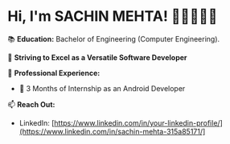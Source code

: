 # Hi, I'm SACHIN MEHTA! 👋👨‍🎓👩‍💻

📚 **Education:** Bachelor of Engineering (Computer Engineering).

🌱 **Striving to Excel as a Versatile Software Developer**

🚀 **Professional Experience:** 
- 💼 3 Months of Internship as an Android Developer

📫 **Reach Out:**
- LinkedIn: [https://www.linkedin.com/in/your-linkedin-profile/](https://www.linkedin.com/in/sachin-mehta-315a85171/]
  
<!---
sachinmehta07/sachinmehta07 is a ✨ special ✨ repository because its `README.md` (this file) appears on your GitHub profile.
You can click the Preview link to take a look at your changes.
--->

